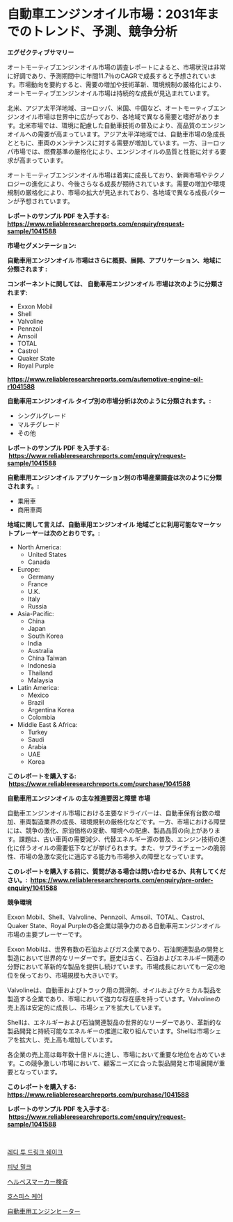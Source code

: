 <p><h1>自動車エンジンオイル市場：2031年までのトレンド、予測、競争分析</h1></p><p><strong>エグゼクティブサマリー</strong></p>
<p><p>オートモーティブエンジンオイル市場の調査レポートによると、市場状況は非常に好調であり、予測期間中に年間11.7％のCAGRで成長すると予想されています。市場動向を要約すると、需要の増加や技術革新、環境規制の厳格化により、オートモーティブエンジンオイル市場は持続的な成長が見込まれています。</p><p>北米、アジア太平洋地域、ヨーロッパ、米国、中国など、オートモーティブエンジンオイル市場は世界中に広がっており、各地域で異なる需要と嗜好があります。北米市場では、環境に配慮した自動車技術の普及により、高品質のエンジンオイルへの需要が高まっています。アジア太平洋地域では、自動車市場の急成長とともに、車両のメンテナンスに対する需要が増加しています。一方、ヨーロッパ市場では、燃費基準の厳格化により、エンジンオイルの品質と性能に対する要求が高まっています。</p><p>オートモーティブエンジンオイル市場は着実に成長しており、新興市場やテクノロジーの進化により、今後さらなる成長が期待されています。需要の増加や環境規制の厳格化により、市場の拡大が見込まれており、各地域で異なる成長パターンが予想されています。</p></p>
<p><strong>レポートのサンプル PDF を入手する: <a href="https://www.reliableresearchreports.com/enquiry/request-sample/1041588">https://www.reliableresearchreports.com/enquiry/request-sample/1041588</a></strong></p>
<p><strong>市場セグメンテーション:</strong></p>
<p><strong> 自動車用エンジンオイル 市場はさらに概要、展開、アプリケーション、地域に分類されます :</strong></p>
<p><strong>コンポーネントに関しては、 自動車用エンジンオイル 市場は次のように分類されます: &nbsp;</strong></p>
<p><ul><li>Exxon Mobil</li><li>Shell</li><li>Valvoline</li><li>Pennzoil</li><li>Amsoil</li><li>TOTAL</li><li>Castrol</li><li>Quaker State</li><li>Royal Purple</li></ul></p>
<p><strong><a href="https://www.reliableresearchreports.com/automotive-engine-oil-r1041588">https://www.reliableresearchreports.com/automotive-engine-oil-r1041588</a></strong></p>
<p><strong> 自動車用エンジンオイル タイプ別の市場分析は次のように分類されます。:</strong></p>
<p><ul><li>シングルグレード</li><li>マルチグレード</li><li>その他</li></ul></p>
<p><strong>レポートのサンプル PDF を入手する: &nbsp;<a href="https://www.reliableresearchreports.com/enquiry/request-sample/1041588">https://www.reliableresearchreports.com/enquiry/request-sample/1041588</a></strong></p>
<p><strong> 自動車用エンジンオイル アプリケーション別の市場産業調査は次のように分類されます。:</strong></p>
<p><ul><li>乗用車</li><li>商用車両</li></ul></p>
<p><strong>地域に関して言えば、自動車用エンジンオイル 地域ごとに利用可能なマーケットプレーヤーは次のとおりです。:</strong></p>
<p><ul>
    <li>
        North America:
        <ul>
            <li>United States</li>
            <li>Canada</li>
        </ul>
    </li>
    <li>
        Europe:
        <ul>
            <li>Germany</li>
            <li>France</li>
            <li>U.K.</li>
            <li>Italy</li>
            <li>Russia</li>
        </ul>
    </li>
    <li>
        Asia-Pacific:
        <ul>
            <li>China</li>
            <li>Japan</li>
            <li>South Korea</li>
            <li>India</li>
            <li>Australia</li>
            <li>China Taiwan</li>
            <li>Indonesia</li>
            <li>Thailand</li>
            <li>Malaysia</li>
        </ul>
    </li>
    <li>
        Latin America:
        <ul>
            <li>Mexico</li>
            <li>Brazil</li>
            <li>Argentina Korea</li>
            <li>Colombia</li>
        </ul>
    </li>
    <li>
        Middle East & Africa:
        <ul>
            <li>Turkey</li>
            <li>Saudi</li>
            <li>Arabia</li>
            <li>UAE</li>
            <li>Korea</li>
        </ul>
    </li>
    </ul></p>
<p><strong>このレポートを購入する: &nbsp;<a href="https://www.reliableresearchreports.com/purchase/1041588">https://www.reliableresearchreports.com/purchase/1041588</a></strong></p>
<p><strong>自動車用エンジンオイル の主な推進要因と障壁 市場</strong></p>
<p><p>自動車エンジンオイル市場における主要なドライバーは、自動車保有台数の増加、車両製造業界の成長、環境規制の厳格化などです。一方、市場における障壁には、競争の激化、原油価格の変動、環境への配慮、製品品質の向上があります。課題は、古い車両の需要減少、代替エネルギー源の普及、エンジン技術の進化に伴うオイルの需要低下などが挙げられます。また、サプライチェーンの脆弱性、市場の急激な変化に適応する能力も市場参入の障壁となっています。</p></p>
<p><strong>このレポートを購入する前に、質問がある場合は問い合わせるか、共有してください。:&nbsp; <a href="https://www.reliableresearchreports.com/enquiry/pre-order-enquiry/1041588">https://www.reliableresearchreports.com/enquiry/pre-order-enquiry/1041588</a></strong></p>
<p><strong>競争環境</strong></p>
<p><p>Exxon Mobil、Shell、Valvoline、Pennzoil、Amsoil、TOTAL、Castrol、Quaker State、Royal Purpleの各企業は競争力のある自動車用エンジンオイル市場の主要プレーヤーです。 </p><p>Exxon Mobilは、世界有数の石油およびガス企業であり、石油関連製品の開発と製造において世界的なリーダーです。歴史は古く、石油およびエネルギー関連の分野において革新的な製品を提供し続けています。市場成長においても一定の地位を保っており、市場規模も大きいです。</p><p>Valvolineは、自動車およびトラック用の潤滑剤、オイルおよびケミカル製品を製造する企業であり、市場において強力な存在感を持っています。Valvolineの売上高は安定的に成長し、市場シェアを拡大しています。</p><p>Shellは、エネルギーおよび石油関連製品の世界的なリーダーであり、革新的な製品開発と持続可能なエネルギーの推進に取り組んでいます。Shellは市場シェアを拡大し、売上高も増加しています。</p><p>各企業の売上高は毎年数十億ドルに達し、市場において重要な地位を占めています。この競争激しい市場において、顧客ニーズに合った製品開発と市場展開が重要となっています。</p></p>
<p><strong>このレポートを購入する: &nbsp; <a href="https://www.reliableresearchreports.com/purchase/1041588">https://www.reliableresearchreports.com/purchase/1041588</a></strong></p>
<p><strong>レポートのサンプル PDF を入手する: &nbsp;<a href="https://www.reliableresearchreports.com/enquiry/request-sample/1041588">https://www.reliableresearchreports.com/enquiry/request-sample/1041588</a></strong><strong></strong></p>
<p>&nbsp;</p>
<p><p><a href="https://github.com/Elenrrera7685/Market-Research-Report-List-1/blob/main/858898419123.md">레디 투 드링크 쉐이크</a></p><p><a href="https://medium.com/@cordiehyatt1/%EB%95%85%EC%BD%A9-%EC%9A%B0%EC%9C%A0-%EC%8B%9C%EC%9E%A5-%EC%9C%A0%ED%98%95-%EC%9D%91%EC%9A%A9-%EB%B0%8F-%EC%A7%80%EB%A6%AC%EC%97%90-%EB%8C%80%ED%95%9C-%EC%A2%85%ED%95%A9-%ED%8F%89%EA%B0%80-9cde4fbdcdcb">피넛 밀크</a></p><p><a href="https://medium.com/@shawnsmihv6/%E3%83%98%E3%83%AB%E3%83%9A%E3%82%B9%E3%83%9E%E3%83%BC%E3%82%AB%E3%83%BC%E3%83%86%E3%82%B9%E3%83%88%E5%B8%82%E5%A0%B4-%E7%AB%B6%E4%BA%89%E5%88%86%E6%9E%90-%E5%B8%82%E5%A0%B4%E3%81%AE%E3%83%88%E3%83%AC%E3%83%B3%E3%83%89-2031%E5%B9%B4%E3%81%BE%E3%81%A7%E3%81%AE%E4%BA%88%E6%B8%AC-fa59fa03efbd">ヘルペスマーカー検査</a></p><p><a href="https://github.com/sammyUltyylrich9067856/Market-Research-Report-List-1/blob/main/328238119124.md">호스피스 케어</a></p><p><a href="https://github.com/ReyesKohler20231/Market-Research-Report-List-1/blob/main/680104120692.md">自動車用エンジンヒーター</a></p></p>
